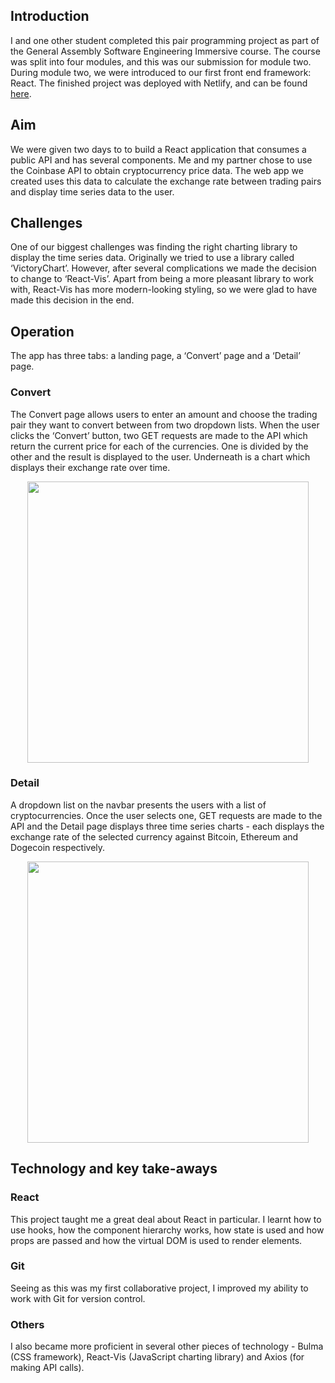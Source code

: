 ## Introduction
I and one other student completed this pair programming project as part of the General Assembly Software Engineering Immersive course. The course was split into four modules, and this was our submission for module two. During module two, we were introduced to our first front end framework: React. The finished project was deployed with Netlify, and can be found [here](https://compcoin.netlify.app/).

## Aim
We were given two days to to build a React application that consumes a public API and has several components. Me and my partner chose to use the Coinbase API to obtain cryptocurrency price data. The web app we created uses this data to calculate the exchange rate between trading pairs and display time series data to the user.

## Challenges
One of our biggest challenges was finding the right charting library to display the time series data. Originally we tried to use a library called ‘VictoryChart’. However, after several complications we made the decision to change to ‘React-Vis’. Apart from being a more pleasant library to work with, React-Vis has more modern-looking styling, so we were glad to have made this decision in the end.

## Operation
The app has three tabs: a landing page, a ‘Convert’ page and a ‘Detail’ page. 

### Convert
The Convert page allows users to enter an amount and choose the trading pair they want to convert between from two dropdown lists. When the user clicks the ‘Convert’ button, two GET requests are made to the API which return the current price for each of the currencies. One is divided by the other and the result is displayed to the user. Underneath is a chart which displays their exchange rate over time.

<p align="center">
  <img src="https://i.imgur.com/VP9er1z.png" height="450px">
  </p>

### Detail
A dropdown list on the navbar presents the users with a list of cryptocurrencies. Once the user selects one, GET requests are made to the API and the Detail page displays three time series charts - each displays the exchange rate of the selected currency against Bitcoin, Ethereum and Dogecoin respectively.

<p align="center">
  <img src="https://i.imgur.com/Kz2fLir.png" height="450px">
  </p>

## Technology and key take-aways
### React
This project taught me a great deal about React in particular. I learnt how to use hooks, how the component hierarchy works, how state is used and how props are passed and how the virtual DOM is used to render elements.

### Git
Seeing as this was my first collaborative project, I improved my ability to work with Git for version control. 

### Others
I also became more proficient in several other pieces of technology - Bulma (CSS framework), React-Vis (JavaScript charting library) and Axios (for making API calls).
